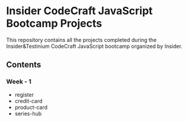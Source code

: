 # Insider CodeCraft JavaScript Bootcamp Projects
This repository contains all the projects completed during the Insider&Testinium CodeCraft JavaScript bootcamp organized by Insider. 

## Contents

### Week - 1
* register
* credit-card
* product-card
* series-hub
